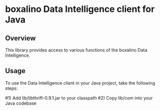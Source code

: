 boxalino Data Intelligence client for Java
==========================================

Overview
--------

This library provides access to various functions of the boxalino Data Intelligence.

Usage
-----

To use the Data Intelligence client in your Java project, take the following steps:

#1) Add lib/libthrift-0.9.1.jar to your classpath
#2) Copy lib/com into your Java codebase

